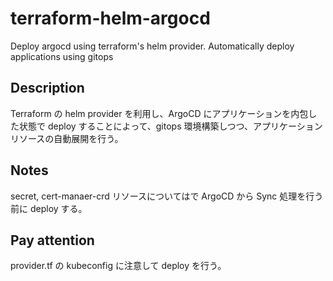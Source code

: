 # terraform-helm-argocd
Deploy argocd using terraform's helm provider. Automatically deploy applications using gitops

## Description
Terraform の helm provider を利用し、ArgoCD にアプリケーションを内包した状態で deploy することによって、gitops 環境構築しつつ、アプリケーションリソースの自動展開を行う。

## Notes
secret, cert-manaer-crd リソースについてはで ArgoCD から Sync 処理を行う前に deploy する。  

## Pay attention
provider.tf の kubeconfig に注意して deploy を行う。